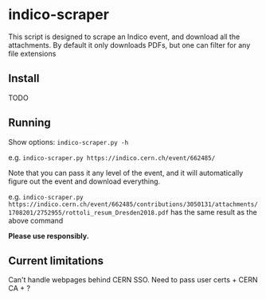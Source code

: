 # indico-scraper

This script is designed to scrape an Indico event, and download all the attachments.
By default it only downloads PDFs, but one can filter for any file extensions

## Install

TODO

## Running

Show options: `indico-scraper.py -h`

e.g. `indico-scraper.py https://indico.cern.ch/event/662485/`

Note that you can pass it any level of the event, and it will automatically figure out the event and download everything.

e.g. `indico-scraper.py https://indico.cern.ch/event/662485/contributions/3050131/attachments/1708201/2752955/rottoli_resum_Dresden2018.pdf` has the same result as the above command

**Please use responsibly.**

## Current limitations

Can't handle webpages behind CERN SSO. Need to pass user certs + CERN CA + ?
